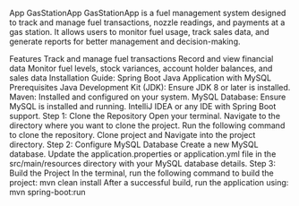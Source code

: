 App
GasStationApp
GasStationApp is a fuel management system designed to track and manage fuel transactions, nozzle readings, and payments at a gas station. It allows users to monitor fuel usage, track sales data, and generate reports for better management and decision-making.

Features
Track and manage fuel transactions
Record and view financial data
Monitor fuel levels, stock variances, account holder balances, and sales data
Installation Guide: Spring Boot Java Application with MySQL
Prerequisites
Java Development Kit (JDK): Ensure JDK 8 or later is installed.
Maven: Installed and configured on your system.
MySQL Database: Ensure MySQL is installed and running.
IntelliJ IDEA or any IDE with Spring Boot support.
Step 1: Clone the Repository
Open your terminal.
Navigate to the directory where you want to clone the project.
Run the following command to clone the repository.
Clone project and Navigate into the project directory.
Step 2: Configure MySQL Database
Create a new MySQL database.
Update the application.properties or application.yml file in the src/main/resources directory with your MySQL database details.
Step 3: Build the Project
In the terminal, run the following command to build the project: mvn clean install
After a successful build, run the application using: mvn spring-boot:run
